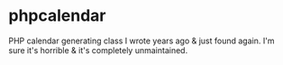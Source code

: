 phpcalendar
===========

PHP calendar generating class I wrote years ago & just found again.  I'm sure
it's horrible & it's completely unmaintained.
